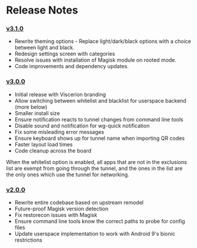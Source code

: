 # Release Notes

### [v3.1.0](https://github.com/MSF-Jarvis/viscerion/releases/3.1.0)

- Rewrite theming options - Replace light/dark/black options
  with a choice between light and black.
- Redesign settings screen with categories
- Resolve issues with installation of Magisk module on rooted
  mode.
- Code improvements and dependency updates.

### [v3.0.0](https://github.com/MSF-Jarvis/viscerion/releases/3.0.0)
- Initial release with Viscerion branding
- Allow switching between whitelist and blacklist for userspace backend (more below)
- Smaller install size
- Ensure notification reacts to tunnel changes from command line tools
- Disable sound and notification for wg-quick notification
- Fix some misleading error messages
- Ensure keyboard shows up for tunnel name when importing QR codes
- Faster layout load times
- Code cleanup across the board


When the whitelist option is enabled, all apps that are not in the exclusions
list are exempt from going through the tunnel, and the ones in the list are
the only ones which use the tunnel for networking.

### [v2.0.0](https://github.com/MSF-Jarvis/viscerion/releases/2.0.0)
- Rewrite entire codebase based on upstream remodel
- Future-proof Magisk version detection
- Fix restorecon issues with Magisk
- Ensure command line tools know the correct paths to probe for config files
- Update userspace implementation to work with Android 9's bionic restrictions
